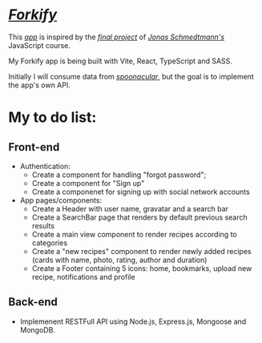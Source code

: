 # _[Forkify](https://recipes-app-andersonfpcorrea.netlify.app/)_

This _[app](https://recipes-app-andersonfpcorrea.netlify.app/)_ is inspired by the _[final project](https://forkify-v2.netlify.app/)_ of _[Jonas Schmedtmann's](https://recipes-app-andersonfpcorrea.netlify.app/)_ JavaScript course.

My Forkify app is being built with Vite, React, TypeScript and SASS.

Initially I will consume data from _[spoonacular](https://spoonacular.com/food-api/)_, but the goal is to implement the app's own API.

# My to do list:

## Front-end

- Authentication:
  - Create a component for handling "forgot password";
  - Create a component for "Sign up"
  - Create a componenet for signing up with social network accounts
- App pages/components:
  - Create a Header with user name, gravatar and a search bar
  - Create a SearchBar page that renders by default previous search results
  - Create a main view component to render recipes according to categories
  - Create a "new recipes" component to render newly added recipes (cards with name, photo, rating, author and duration)
  - Create a Footer containing 5 icons: home, bookmarks, upload new recipe, notifications and profile

## Back-end

- Implemenent RESTFull API using Node.js, Express.js, Mongoose and MongoDB.
